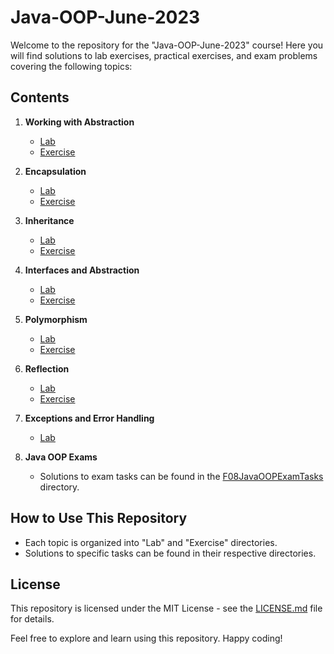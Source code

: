 # Java-OOP-June-2023
Welcome to the repository for the "Java-OOP-June-2023" course! Here you will find solutions to lab exercises, practical exercises, and exam problems covering the following topics:

## Contents

1. **Working with Abstraction**
   - [Lab](./src/F01WorkingWithAbstraction/Lab)
   - [Exercise](./src/F01WorkingWithAbstraction/Exercise)

2. **Encapsulation**
   - [Lab](./src/F02Encapsulation/Lab)
   - [Exercise](./src/F02Encapsulation/Exercise)

3. **Inheritance**
   - [Lab](./src/F03Inheritance/Lab)
   - [Exercise](./src/F03Inheritance/Exercise)

4. **Interfaces and Abstraction**
   - [Lab](./src/F04InterfacesAndAbstraction/Lab)
   - [Exercise](./src/F04InterfacesAndAbstraction/Exercise)

5. **Polymorphism**
   - [Lab](./src/F05Polymorphism/Lab)
   - [Exercise](./src/F05Polymorphism/Exercise)

6. **Reflection**
   - [Lab](./src/F06Reflection/Lab)
   - [Exercise](./src/F06Reflection/Exercise)

7. **Exceptions and Error Handling**
   - [Lab](./src/F07ExceptionsAndErrorHandling/Lab)

8. **Java OOP Exams**
   - Solutions to exam tasks can be found in the [F08JavaOOPExamTasks](./src/F08JavaOOPExamTasks) directory.

## How to Use This Repository

- Each topic is organized into "Lab" and "Exercise" directories.
- Solutions to specific tasks can be found in their respective directories.

## License

This repository is licensed under the MIT License - see the [LICENSE.md](LICENSE.md) file for details.

Feel free to explore and learn using this repository. Happy coding!
